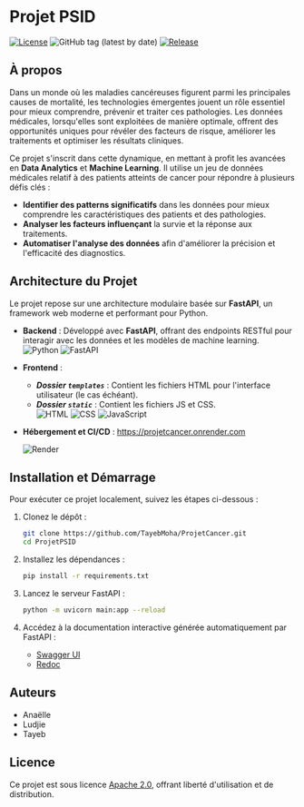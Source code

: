 # Projet PSID
[![License](https://img.shields.io/badge/License-Apache%202.0-blue.svg)](https://opensource.org/licenses/Apache-2.0)
![GitHub tag (latest by date)](https://img.shields.io/github/v/tag/TayebMoha/ProjetCancer?label=tag)
[![Release](https://img.shields.io/github/release/TayebMoha/ProjetCancer.svg?style=flat-square)](https://github.com/TayebMoha/ProjetCancer/releases)

## À propos

Dans un monde où les maladies cancéreuses figurent parmi les principales causes de mortalité, les technologies émergentes jouent un rôle essentiel pour mieux comprendre, prévenir et traiter ces pathologies. Les données médicales, lorsqu'elles sont exploitées de manière optimale, offrent des opportunités uniques pour révéler des facteurs de risque, améliorer les traitements et optimiser les résultats cliniques.

Ce projet s'inscrit dans cette dynamique, en mettant à profit les avancées en **Data Analytics** et **Machine Learning**. Il utilise un jeu de données médicales relatif à des patients atteints de cancer pour répondre à plusieurs défis clés : 

- **Identifier des patterns significatifs** dans les données pour mieux comprendre les caractéristiques des patients et des pathologies.
- **Analyser les facteurs influençant** la survie et la réponse aux traitements.
- **Automatiser l'analyse des données** afin d'améliorer la précision et l'efficacité des diagnostics.

## Architecture du Projet

Le projet repose sur une architecture modulaire basée sur **FastAPI**, un framework web moderne et performant pour Python. 

- **Backend** : Développé avec **FastAPI**, offrant des endpoints RESTful pour interagir avec les données et les modèles de machine learning.  
  ![Python](https://img.shields.io/badge/Python-3776AB?style=for-the-badge&logo=python&logoColor=white)  ![FastAPI](https://img.shields.io/badge/FastAPI-009688?style=for-the-badge&logo=fastapi&logoColor=white)  

- **Frontend** :  
  - ***Dossier `templates`*** : Contient les fichiers HTML pour l'interface utilisateur (le cas échéant).  
  - ***Dossier `static`*** : Contient les fichiers JS et CSS.  
![HTML](https://img.shields.io/badge/HTML5-E34F26?style=for-the-badge&logo=html5&logoColor=white)    ![CSS](https://img.shields.io/badge/CSS3-1572B6?style=for-the-badge&logo=css3&logoColor=white)    ![JavaScript](https://img.shields.io/badge/JavaScript-F7DF1E?style=for-the-badge&logo=javascript&logoColor=black)  

- **Hébergement et CI/CD** :  https://projetcancer.onrender.com

  ![Render](https://img.shields.io/badge/Render-0468D7?style=for-the-badge&logo=render&logoColor=white)


## Installation et Démarrage

Pour exécuter ce projet localement, suivez les étapes ci-dessous :

1. Clonez le dépôt :
   ```bash
   git clone https://github.com/TayebMoha/ProjetCancer.git
   cd ProjetPSID
   ```

2. Installez les dépendances :
   ```bash
   pip install -r requirements.txt
   ```

3. Lancez le serveur FastAPI :
   ```bash
   python -m uvicorn main:app --reload
   ```

4. Accédez à la documentation interactive générée automatiquement par FastAPI :
   - [Swagger UI](http://127.0.0.1:8000/docs)
   - [Redoc](http://127.0.0.1:8000/redoc)

## Auteurs

- Anaëlle
- Ludjie
- Tayeb

## Licence

Ce projet est sous licence [Apache 2.0](https://www.apache.org/licenses/LICENSE-2.0), offrant liberté d'utilisation et de distribution.
